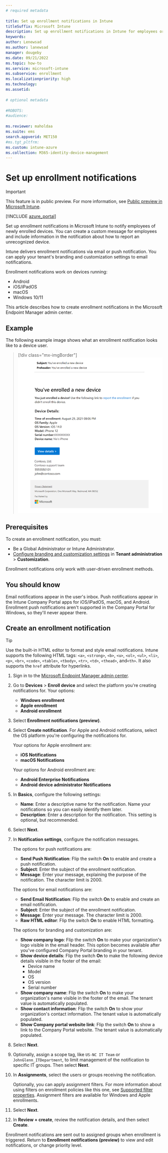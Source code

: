 ```yaml
---
# required metadata

title: Set up enrollment notifications in Intune
titleSuffix: Microsoft Intune
description: Set up enrollment notifications in Intune for employees or students. 
keywords:
author: Lenewsad
ms.author: lanewsad
manager: dougeby
ms.date: 09/21/2022
ms.topic: how-to
ms.service: microsoft-intune
ms.subservice: enrollment
ms.localizationpriority: high
ms.technology:
ms.assetid: 

# optional metadata

#ROBOTS:
#audience:

ms.reviewer: maholdaa  
ms.suite: ems
search.appverid: MET150
#ms.tgt_pltfrm:
ms.custom: intune-azure 
ms.collection: M365-identity-device-management
---
```


# Set up enrollment notifications   

> [!IMPORTANT]
> This feature is in public preview. For more information, see [Public preview in Microsoft Intune](../fundamentals/public-preview.md).  

[!INCLUDE [azure_portal](../includes/azure_portal.md)]

Set up enrollment notifications in Microsoft Intune to notify employees of newly enrolled devices. You can create a custom message for employees and include information in the notification about how to report an unrecognized device. 

Intune delivers enrollment notifications via email or push notification. You can apply your tenant's branding and customization settings to email notifications. 

Enrollment notifications work on devices running:  

* Android  
* iOS/iPadOS
* macOS 
* Windows 10/11 

This article describes how to create enrollment notifications in the Microsoft Endpoint Manager admin center.  

## Example  
The following example image shows what an enrollment notification looks like to a device user.  

> [!div class="mx-imgBorder"] 
> ![Example image of an enrollment notification configured in Intune, notifying the recipient that a device named *Nia's iPhone" was enrolled, and includes HTML elements such as bolded font and a hyperlink, device details, contact information, and privacy statement.](./media/enrollment-notifications/enrollment-notification-message.png)  

## Prerequisites  
To create an enrollment notification, you must: 

* Be a Global Administrator or Intune Administrator. 
* [Configure branding and customization settings](../apps/company-portal-app.md) in **Tenant administration** > **Customization**.  

Enrollment notifications only work with user-driven enrollment methods.   

## You should know  
Email notifications appear in the user's inbox. Push notifications appear in the Intune Company Portal apps for iOS/iPadOS, macOS, and Android.  Enrollment push notifications aren't supported in the Company Portal for Windows, so they'll never appear there.  

## Create an enrollment notification  

> [!TIP]
> Use the built-in HTML editor to format and style email notifications. Intune supports the following HTML tags: `<a>`, `<strong>`, `<b>`, `<u>`, `<ol>`, `<ul>`, `<li>`, `<p>`, `<br>`, `<code>`, `<table>`, `<tbody>`, `<tr>`, `<td>`, `<thead>`, and`<th>`. It also supports the `href` attribute for hyperlinks.  

1. Sign in to the [Microsoft Endpoint Manager admin center](https://go.microsoft.com/fwlink/?linkid=2109431).  
2. Go to **Devices** > **Enroll device** and select the platform you're creating notifications for. Your options:  
   * **Windows enrollment**  
   * **Apple enrollment**  
   * **Android enrollment**    
3. Select **Enrollment notifications (preview)**.  
4. Select **Create notification**. For Apple and Android notifications, select the OS platform you're configuring the notifications for. 

    Your options for Apple enrollment are:  
      * **iOS Notifications**  
      * **macOS Notifications**  

   Your options for Android enrollment are:  
      * **Android Enterprise Notifications**  
      * **Android device administrator Notifications**  
5. In **Basics**, configure the following settings:  
    * **Name**: Enter a descriptive name for the notification. Name your notifications so you can easily identify them later.  
    * **Description**: Enter a description for the notification. This setting is optional, but recommended.  
6. Select **Next**.  
7. In **Notification settings**, configure the notification messages. 

    The options for push notifications are:  
    * **Send Push Notification**: Flip the switch **On** to enable and create a push notification.
    * **Subject**: Enter the subject of the enrollment notification.  
    * **Message**: Enter your message, explaining the purpose of the notification. The character limit is 2000.  

    The options for email notifications are:  
      * **Send Email Notification**: Flip the switch **On** to enable and create an email notification.   
      * **Subject**: Enter the subject of the enrollment notification.  
      * **Message**: Enter your message. The character limit is 2000.  
      * **Raw HTML editor**: Flip the switch **On** to enable HTML formatting.  

    The options for branding and customization are:  

    * **Show company logo**: Flip the switch **On** to make your organization's logo visible in the email header. This option becomes available after you've configured Company Portal branding in your tenant.   
    * **Show device details**: Flip the switch **On** to make the following device details visible in the footer of the email:  
         * Device name  
         * Model  
         * OS  
         * OS version  
         * Serial number  
    * **Show company name**: Flip the switch **On** to make your organization's name visible in the footer of the email. The tenant value is automatically populated.  
    * **Show contact information**: Flip the switch **On** to show your organization's contact information. The tenant value is automatically populated.  
    * **Show Company portal website link**: Flip the switch **On** to show a link to the Company Portal website. The tenant value is automatically populated. 
8. Select **Next**. 
9. Optionally, assign a scope tag, like `US-NC IT Team` or `JohnGlenn_ITDepartment`, to limit management of the notification to specific IT groups. Then select **Next**.  
10. In **Assignments**, select the users or groups receiving the notification. 

    Optionally, you can apply assignment filters. For more information about using filters on enrollment policies like this one, see [Supported filter properties](../enrollment/create-device-platform-restrictions#supported-filter-properties.md). Assignment filters are available for Windows and Apple enrollments.     
11. Select **Next**. 
12. In **Review + create**, review the notification details, and then select **Create**.  

Enrollment notifications are sent out to assigned groups when enrollment is triggered. Return to **Enrollment notifications (preview)** to view and edit notifications, or change priority level. 
